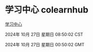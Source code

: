# 学习中心 colearnhub
[学习中心](http://219.139.197.74:56308/colearnhub/)

2024年 10月 27日 星期日 08:50:02 CST

2024年 10月 27日 星期日 00:50:02 GMT
